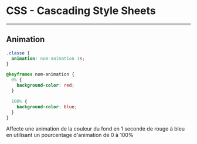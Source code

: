 # CSS - Cascading Style Sheets

---

## Animation

```css
.classe {
  animation: nom-animation 1s;
}

@keyframes nom-animation {
  0% {
    background-color: red;
  }

  100% {
    background-color: blue;
  }
}
```

Affecte une animation de la couleur du fond en 1 seconde de rouge à bleu en utilisant un pourcentage d'animation de 0 à 100%
